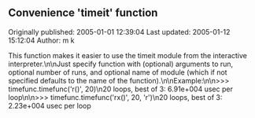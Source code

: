 ## Convenience 'timeit' function

Originally published: 2005-01-01 12:39:04
Last updated: 2005-01-12 15:12:04
Author: m k

This function makes it easier to use the timeit module from the interactive interpreter.\n\nJust specify function with (optional) arguments to run, optional number of runs, and optional name of module (which if not specified defaults to the name of the function).\n\nExample:\n\n>>> timefunc.timefunc('r()', 20)\n20 loops, best of 3: 6.91e+004 usec per loop\n\n>>> timefunc.timefunc('rx()', 20, 'r')\n20 loops, best of 3: 2.23e+004 usec per loop